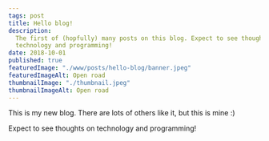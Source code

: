 ```yaml
---
tags: post
title: Hello blog!
description:
  The first of (hopfully) many posts on this blog. Expect to see thoughts on
  technology and programming!
date: 2018-10-01
published: true
featuredImage: "./www/posts/hello-blog/banner.jpeg"
featuredImageAlt: Open road
thumbnailImage: "./thumbnail.jpeg"
thumbnailImageAlt: Open road
---
```


This is my new blog. There are lots of others like it, but this is mine :)

Expect to see thoughts on technology and programming!
